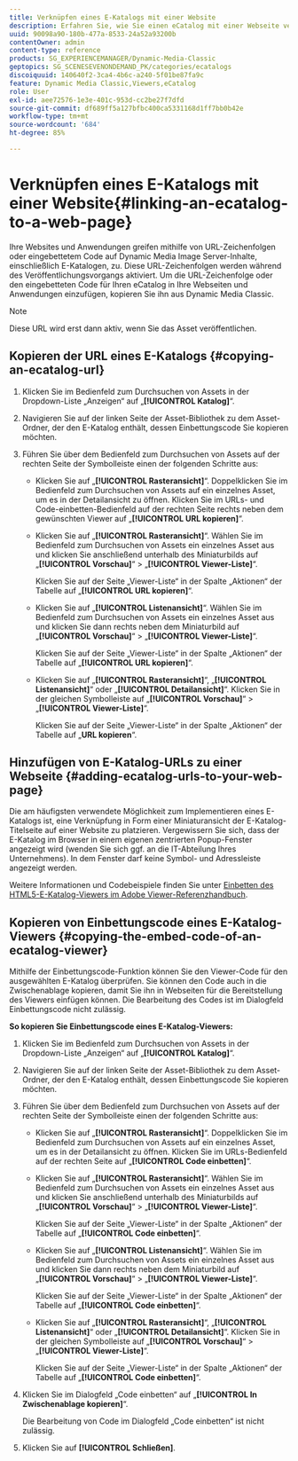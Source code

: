 ```yaml
---
title: Verknüpfen eines E-Katalogs mit einer Website
description: Erfahren Sie, wie Sie einen eCatalog mit einer Webseite verknüpfen.
uuid: 90098a90-180b-477a-8533-24a52a93200b
contentOwner: admin
content-type: reference
products: SG_EXPERIENCEMANAGER/Dynamic-Media-Classic
geptopics: SG_SCENESEVENONDEMAND_PK/categories/ecatalogs
discoiquuid: 140640f2-3ca4-4b6c-a240-5f01be87fa9c
feature: Dynamic Media Classic,Viewers,eCatalog
role: User
exl-id: aee72576-1e3e-401c-953d-cc2be27f7dfd
source-git-commit: df689ff5a127bfbc400ca5331168d1ff7bb0b42e
workflow-type: tm+mt
source-wordcount: '684'
ht-degree: 85%

---
```


# Verknüpfen eines E-Katalogs mit einer Website{#linking-an-ecatalog-to-a-web-page}

Ihre Websites und Anwendungen greifen mithilfe von URL-Zeichenfolgen oder eingebettetem Code auf Dynamic Media Image Server-Inhalte, einschließlich E-Katalogen, zu. Diese URL-Zeichenfolgen werden während des Veröffentlichungsvorgangs aktiviert. Um die URL-Zeichenfolge oder den eingebetteten Code für Ihren eCatalog in Ihre Webseiten und Anwendungen einzufügen, kopieren Sie ihn aus Dynamic Media Classic.

>[!NOTE]
>
>Diese URL wird erst dann aktiv, wenn Sie das Asset veröffentlichen.

## Kopieren der URL eines E-Katalogs {#copying-an-ecatalog-url}

1. Klicken Sie im Bedienfeld zum Durchsuchen von Assets in der Dropdown-Liste „Anzeigen“ auf „**[!UICONTROL Katalog]**“.
1. Navigieren Sie auf der linken Seite der Asset-Bibliothek zu dem Asset-Ordner, der den E-Katalog enthält, dessen Einbettungscode Sie kopieren möchten.
1. Führen Sie über dem Bedienfeld zum Durchsuchen von Assets auf der rechten Seite der Symbolleiste einen der folgenden Schritte aus:

   * Klicken Sie auf „**[!UICONTROL Rasteransicht]**“. Doppelklicken Sie im Bedienfeld zum Durchsuchen von Assets auf ein einzelnes Asset, um es in der Detailansicht zu öffnen. Klicken Sie im URLs- und Code-einbetten-Bedienfeld auf der rechten Seite rechts neben dem gewünschten Viewer auf „**[!UICONTROL URL kopieren]**“.
   * Klicken Sie auf „**[!UICONTROL Rasteransicht]**“. Wählen Sie im Bedienfeld zum Durchsuchen von Assets ein einzelnes Asset aus und klicken Sie anschließend unterhalb des Miniaturbilds auf „**[!UICONTROL Vorschau]**“ > „**[!UICONTROL Viewer-Liste]**“.

      Klicken Sie auf der Seite „Viewer-Liste“ in der Spalte „Aktionen“ der Tabelle auf „**[!UICONTROL URL kopieren]**“.

   * Klicken Sie auf „**[!UICONTROL Listenansicht]**“. Wählen Sie im Bedienfeld zum Durchsuchen von Assets ein einzelnes Asset aus und klicken Sie dann rechts neben dem Miniaturbild auf „**[!UICONTROL Vorschau]**“ > „**[!UICONTROL Viewer-Liste]**“.

      Klicken Sie auf der Seite „Viewer-Liste“ in der Spalte „Aktionen“ der Tabelle auf „**[!UICONTROL URL kopieren]**“.

   * Klicken Sie auf „**[!UICONTROL Rasteransicht]**“, „**[!UICONTROL Listenansicht]**“ oder „**[!UICONTROL Detailansicht]**“. Klicken Sie in der gleichen Symbolleiste auf „**[!UICONTROL Vorschau]**“ > „**[!UICONTROL Viewer-Liste]**“.

      Klicken Sie auf der Seite „Viewer-Liste“ in der Spalte „Aktionen“ der Tabelle auf „**URL kopieren**“.

## Hinzufügen von E-Katalog-URLs zu einer Webseite {#adding-ecatalog-urls-to-your-web-page}

Die am häufigsten verwendete Möglichkeit zum Implementieren eines E-Katalogs ist, eine Verknüpfung in Form einer Miniaturansicht der E-Katalog-Titelseite auf einer Website zu platzieren. Vergewissern Sie sich, dass der E-Katalog im Browser in einem eigenen zentrierten Popup-Fenster angezeigt wird (wenden Sie sich ggf. an die IT-Abteilung Ihres Unternehmens). In dem Fenster darf keine Symbol- und Adressleiste angezeigt werden.

Weitere Informationen und Codebeispiele finden Sie unter [Einbetten des HTML5-E-Katalog-Viewers im Adobe Viewer-Referenzhandbuch](https://experienceleague.adobe.com/docs/dynamic-media-developer-resources/library/viewers-aem-assets-dmc/ecatalog/c-html5-20-ecatalog-viewer-about.html#section-e1c3106f5b3e445d9b95be337c2f94e2).

## Kopieren von Einbettungscode eines E-Katalog-Viewers {#copying-the-embed-code-of-an-ecatalog-viewer}

Mithilfe der Einbettungscode-Funktion können Sie den Viewer-Code für den ausgewählten E-Katalog überprüfen. Sie können den Code auch in die Zwischenablage kopieren, damit Sie ihn in Webseiten für die Bereitstellung des Viewers einfügen können. Die Bearbeitung des Codes ist im Dialogfeld Einbettungscode nicht zulässig.

**So kopieren Sie Einbettungscode eines E-Katalog-Viewers:**

1. Klicken Sie im Bedienfeld zum Durchsuchen von Assets in der Dropdown-Liste „Anzeigen“ auf „**[!UICONTROL Katalog]**“.
1. Navigieren Sie auf der linken Seite der Asset-Bibliothek zu dem Asset-Ordner, der den E-Katalog enthält, dessen Einbettungscode Sie kopieren möchten.
1. Führen Sie über dem Bedienfeld zum Durchsuchen von Assets auf der rechten Seite der Symbolleiste einen der folgenden Schritte aus:

   * Klicken Sie auf „**[!UICONTROL Rasteransicht]**“. Doppelklicken Sie im Bedienfeld zum Durchsuchen von Assets auf ein einzelnes Asset, um es in der Detailansicht zu öffnen. Klicken Sie im URLs-Bedienfeld auf der rechten Seite auf „**[!UICONTROL Code einbetten]**“.
   * Klicken Sie auf „**[!UICONTROL Rasteransicht]**“. Wählen Sie im Bedienfeld zum Durchsuchen von Assets ein einzelnes Asset aus und klicken Sie anschließend unterhalb des Miniaturbilds auf „**[!UICONTROL Vorschau]**“ > „**[!UICONTROL Viewer-Liste]**“.

      Klicken Sie auf der Seite „Viewer-Liste“ in der Spalte „Aktionen“ der Tabelle auf „**[!UICONTROL Code einbetten]**“.

   * Klicken Sie auf „**[!UICONTROL Listenansicht]**“. Wählen Sie im Bedienfeld zum Durchsuchen von Assets ein einzelnes Asset aus und klicken Sie dann rechts neben dem Miniaturbild auf „**[!UICONTROL Vorschau]**“ > „**[!UICONTROL Viewer-Liste]**“.

      Klicken Sie auf der Seite „Viewer-Liste“ in der Spalte „Aktionen“ der Tabelle auf „**[!UICONTROL Code einbetten]**“.

   * Klicken Sie auf „**[!UICONTROL Rasteransicht]**“, „**[!UICONTROL Listenansicht]**“ oder „**[!UICONTROL Detailansicht]**“. Klicken Sie in der gleichen Symbolleiste auf „**[!UICONTROL Vorschau]**“ > „**[!UICONTROL Viewer-Liste]**“.

      Klicken Sie auf der Seite „Viewer-Liste“ in der Spalte „Aktionen“ der Tabelle auf „**[!UICONTROL Code einbetten]**“.

1. Klicken Sie im Dialogfeld „Code einbetten“ auf „**[!UICONTROL In Zwischenablage kopieren]**“.

   Die Bearbeitung von Code im Dialogfeld „Code einbetten“ ist nicht zulässig.

1. Klicken Sie auf **[!UICONTROL Schließen]**.
